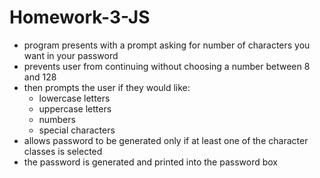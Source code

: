 # Homework-3-JS

* program presents with a prompt asking for number of characters you want in your password
* prevents user from continuing without choosing a number between 8 and 128
* then prompts the user if they would like:
    * lowercase letters
    * uppercase letters
    * numbers
    * special characters
* allows password to be generated only if at least one of the character classes is selected
* the password is generated and printed into the password box

